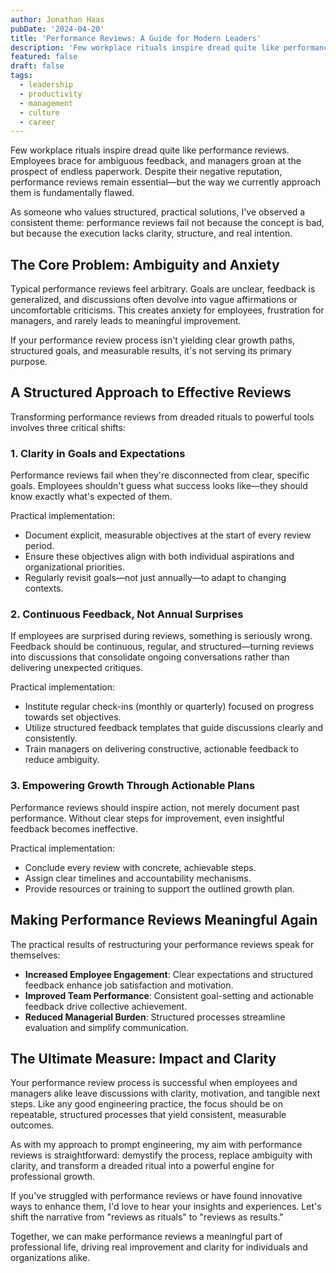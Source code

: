 ```yaml
---
author: Jonathan Haas
pubDate: '2024-04-20'
title: 'Performance Reviews: A Guide for Modern Leaders'
description: 'Few workplace rituals inspire dread quite like performance reviews. Employees brace for ambiguous feedback, and managers groan at the prospect of endless pap...'
featured: false
draft: false
tags:
  - leadership
  - productivity
  - management
  - culture
  - career
---
```


Few workplace rituals inspire dread quite like performance reviews. Employees brace for ambiguous feedback, and managers groan at the prospect of endless paperwork. Despite their negative reputation, performance reviews remain essential—but the way we currently approach them is fundamentally flawed.

As someone who values structured, practical solutions, I've observed a consistent theme: performance reviews fail not because the concept is bad, but because the execution lacks clarity, structure, and real intention.

## The Core Problem: Ambiguity and Anxiety

Typical performance reviews feel arbitrary. Goals are unclear, feedback is generalized, and discussions often devolve into vague affirmations or uncomfortable criticisms. This creates anxiety for employees, frustration for managers, and rarely leads to meaningful improvement.

If your performance review process isn't yielding clear growth paths, structured goals, and measurable results, it's not serving its primary purpose.

## A Structured Approach to Effective Reviews

Transforming performance reviews from dreaded rituals to powerful tools involves three critical shifts:

### 1. Clarity in Goals and Expectations

Performance reviews fail when they're disconnected from clear, specific goals. Employees shouldn't guess what success looks like—they should know exactly what's expected of them.

Practical implementation:

- Document explicit, measurable objectives at the start of every review period.
- Ensure these objectives align with both individual aspirations and organizational priorities.
- Regularly revisit goals—not just annually—to adapt to changing contexts.

### 2. Continuous Feedback, Not Annual Surprises

If employees are surprised during reviews, something is seriously wrong. Feedback should be continuous, regular, and structured—turning reviews into discussions that consolidate ongoing conversations rather than delivering unexpected critiques.

Practical implementation:

- Institute regular check-ins (monthly or quarterly) focused on progress towards set objectives.
- Utilize structured feedback templates that guide discussions clearly and consistently.
- Train managers on delivering constructive, actionable feedback to reduce ambiguity.

### 3. Empowering Growth Through Actionable Plans

Performance reviews should inspire action, not merely document past performance. Without clear steps for improvement, even insightful feedback becomes ineffective.

Practical implementation:

- Conclude every review with concrete, achievable steps.
- Assign clear timelines and accountability mechanisms.
- Provide resources or training to support the outlined growth plan.

## Making Performance Reviews Meaningful Again

The practical results of restructuring your performance reviews speak for themselves:

- **Increased Employee Engagement**: Clear expectations and structured feedback enhance job satisfaction and motivation.
- **Improved Team Performance**: Consistent goal-setting and actionable feedback drive collective achievement.
- **Reduced Managerial Burden**: Structured processes streamline evaluation and simplify communication.

## The Ultimate Measure: Impact and Clarity

Your performance review process is successful when employees and managers alike leave discussions with clarity, motivation, and tangible next steps. Like any good engineering practice, the focus should be on repeatable, structured processes that yield consistent, measurable outcomes.

As with my approach to prompt engineering, my aim with performance reviews is straightforward: demystify the process, replace ambiguity with clarity, and transform a dreaded ritual into a powerful engine for professional growth.

If you've struggled with performance reviews or have found innovative ways to enhance them, I'd love to hear your insights and experiences. Let's shift the narrative from "reviews as rituals" to "reviews as results."

Together, we can make performance reviews a meaningful part of professional life, driving real improvement and clarity for individuals and organizations alike.
